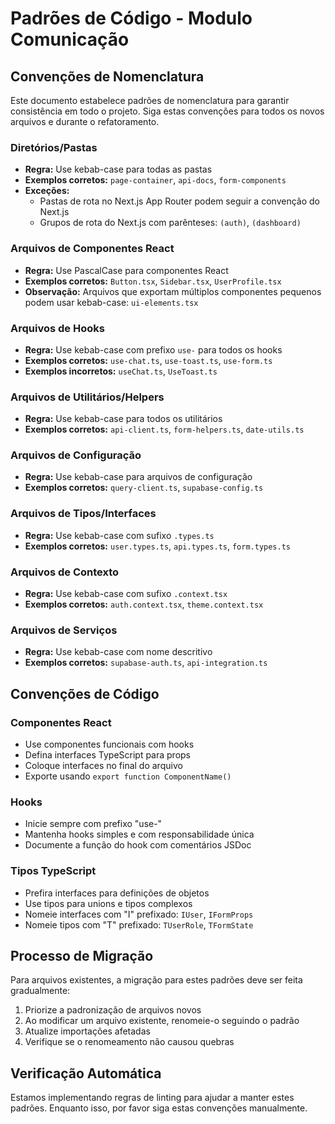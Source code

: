 # Padrões de Código - Modulo Comunicação

## Convenções de Nomenclatura

Este documento estabelece padrões de nomenclatura para garantir consistência em todo o projeto. Siga estas convenções para todos os novos arquivos e durante o refatoramento.

### Diretórios/Pastas

- **Regra:** Use kebab-case para todas as pastas
- **Exemplos corretos:** `page-container`, `api-docs`, `form-components`
- **Exceções:** 
  - Pastas de rota no Next.js App Router podem seguir a convenção do Next.js
  - Grupos de rota do Next.js com parênteses: `(auth)`, `(dashboard)`

### Arquivos de Componentes React

- **Regra:** Use PascalCase para componentes React
- **Exemplos corretos:** `Button.tsx`, `Sidebar.tsx`, `UserProfile.tsx`
- **Observação:** Arquivos que exportam múltiplos componentes pequenos podem usar kebab-case: `ui-elements.tsx`

### Arquivos de Hooks

- **Regra:** Use kebab-case com prefixo `use-` para todos os hooks
- **Exemplos corretos:** `use-chat.ts`, `use-toast.ts`, `use-form.ts`
- **Exemplos incorretos:** `useChat.ts`, `UseToast.ts`

### Arquivos de Utilitários/Helpers

- **Regra:** Use kebab-case para todos os utilitários
- **Exemplos corretos:** `api-client.ts`, `form-helpers.ts`, `date-utils.ts`

### Arquivos de Configuração

- **Regra:** Use kebab-case para arquivos de configuração
- **Exemplos corretos:** `query-client.ts`, `supabase-config.ts`

### Arquivos de Tipos/Interfaces

- **Regra:** Use kebab-case com sufixo `.types.ts`
- **Exemplos corretos:** `user.types.ts`, `api.types.ts`, `form.types.ts`

### Arquivos de Contexto

- **Regra:** Use kebab-case com sufixo `.context.tsx`
- **Exemplos corretos:** `auth.context.tsx`, `theme.context.tsx`

### Arquivos de Serviços

- **Regra:** Use kebab-case com nome descritivo
- **Exemplos corretos:** `supabase-auth.ts`, `api-integration.ts`

## Convenções de Código

### Componentes React

- Use componentes funcionais com hooks
- Defina interfaces TypeScript para props
- Coloque interfaces no final do arquivo
- Exporte usando `export function ComponentName()`

### Hooks

- Inicie sempre com prefixo "use-"
- Mantenha hooks simples e com responsabilidade única
- Documente a função do hook com comentários JSDoc

### Tipos TypeScript

- Prefira interfaces para definições de objetos
- Use tipos para unions e tipos complexos
- Nomeie interfaces com "I" prefixado: `IUser`, `IFormProps`
- Nomeie tipos com "T" prefixado: `TUserRole`, `TFormState`

## Processo de Migração

Para arquivos existentes, a migração para estes padrões deve ser feita gradualmente:

1. Priorize a padronização de arquivos novos
2. Ao modificar um arquivo existente, renomeie-o seguindo o padrão
3. Atualize importações afetadas
4. Verifique se o renomeamento não causou quebras

## Verificação Automática

Estamos implementando regras de linting para ajudar a manter estes padrões. Enquanto isso, por favor siga estas convenções manualmente. 